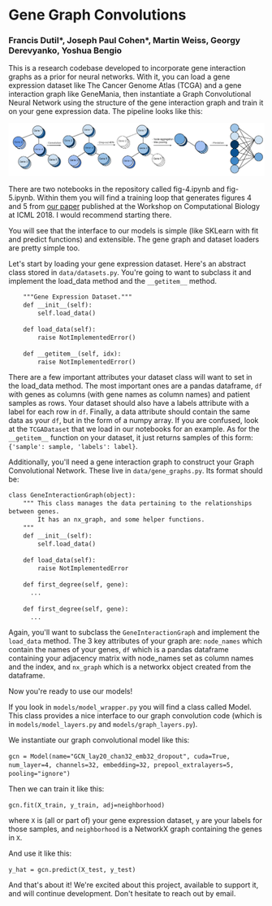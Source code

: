 # Gene Graph Convolutions

### Francis Dutil*, Joseph Paul Cohen*, Martin Weiss, Georgy Derevyanko, Yoshua Bengio

This is a research codebase developed to incorporate gene interaction graphs as a prior for neural networks. With it, you can load a gene expression dataset like The Cancer Genome Atlas (TCGA) and a gene interaction graph like GeneMania, then instantiate a Graph Convolutional Neural Network using the structure of the gene interaction graph and train it on your gene expression data. The pipeline looks like this:

<img src="./data/img/pipeline.png" alt="conv-graph-pipeline">

There are two notebooks in the repository called fig-4.ipynb and fig-5.ipynb. Within them you will find a training loop that generates figures 4 and 5 from [our paper](https://arxiv.org/pdf/1806.06975.pdf) published at the Workshop on Computational Biology at ICML 2018. I would recommend starting there.

You will see that the interface to our models is simple (like SKLearn with fit and predict functions) and extensible. The gene graph and dataset loaders are pretty simple too. 

Let's start by loading your gene expression dataset. Here's an abstract class stored in `data/datasets.py`. You're going to want to subclass it and implement the load_data method and the `__getitem__` method.

```class GeneDataset(Dataset):
    """Gene Expression Dataset."""
    def __init__(self):
        self.load_data()

    def load_data(self):
        raise NotImplementedError()

    def __getitem__(self, idx):
        raise NotImplementedError()
```

There are a few important attributes your dataset class will want to set in the load_data method. The most important ones are a pandas dataframe, `df` with genes as columns (with gene names as column names) and patient samples as rows. Your dataset should also have a labels attribute with a label for each row in `df`. Finally, a data attribute should contain the same data as your `df`, but in the form of a numpy array. If you are confused, look at the `TCGADataset` that we load in our notebooks for an example. As for the `__getitem__` function on your dataset, it just returns samples of this form: `{'sample': sample, 'labels': label}`.

Additionally, you'll need a gene interaction graph to construct your Graph Convolutional Network. These live in `data/gene_graphs.py`. Its format should be:
```
class GeneInteractionGraph(object):
    """ This class manages the data pertaining to the relationships between genes.
        It has an nx_graph, and some helper functions.
    """
    def __init__(self):
        self.load_data()

    def load_data(self):
        raise NotImplementedError

    def first_degree(self, gene):
      ...
    
    def first_degree(self, gene):
      ...
```

Again, you'll want to subclass the `GeneInteractionGraph` and implement the `load_data` method. The 3 key attributes of your graph are: `node_names` which contain the names of your genes, `df` which is a pandas dataframe containing your adjacency matrix with node_names set as column names and the index, and `nx_graph` which is a networkx object created from the dataframe.

Now you're ready to use our models!

If you look in `models/model_wrapper.py` you will find a class called Model. This class provides a nice interface to our graph convolution code (which is in `models/model_layers.py` and `models/graph_layers.py`). 

We instantiate our graph convolutional model like this:

`gcn = Model(name="GCN_lay20_chan32_emb32_dropout", cuda=True, num_layer=4, channels=32, embedding=32, prepool_extralayers=5, pooling="ignore")`

Then we can train it like this:

`gcn.fit(X_train, y_train, adj=neighborhood)`

where `X` is (all or part of) your gene expression dataset, `y` are your labels for those samples, and `neighborhood` is a NetworkX graph containing the genes in `X`.

And use it like this:

`y_hat = gcn.predict(X_test, y_test)`

And that's about it! We're excited about this project, available to support it, and will continue development. Don't hesitate to reach out by email.
